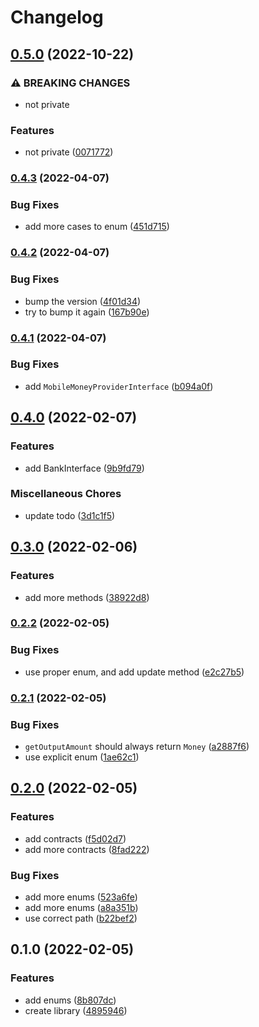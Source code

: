 # Changelog

## [0.5.0](https://www.github.com/glocurrency/middleware-blocks/compare/v0.4.3...v0.5.0) (2022-10-22)


### ⚠ BREAKING CHANGES

* not private

### Features

* not private ([0071772](https://www.github.com/glocurrency/middleware-blocks/commit/0071772b15869d4bea3d3558b6ed4d281d2e183f))

### [0.4.3](https://www.github.com/glocurrency/middleware-blocks/compare/v0.4.2...v0.4.3) (2022-04-07)


### Bug Fixes

* add more cases to enum ([451d715](https://www.github.com/glocurrency/middleware-blocks/commit/451d71558cc8c5768fa6e0742ec190b350424da8))

### [0.4.2](https://www.github.com/glocurrency/middleware-blocks/compare/v0.4.1...v0.4.2) (2022-04-07)


### Bug Fixes

* bump the version ([4f01d34](https://www.github.com/glocurrency/middleware-blocks/commit/4f01d3464f1c361d84719db8130b0baf99923834))
* try to bump it again ([167b90e](https://www.github.com/glocurrency/middleware-blocks/commit/167b90e44c31514c4a4755d2d268ece1373fb84b))

### [0.4.1](https://www.github.com/glocurrency/middleware-blocks/compare/v0.4.0...v0.4.1) (2022-04-07)


### Bug Fixes

* add `MobileMoneyProviderInterface` ([b094a0f](https://www.github.com/glocurrency/middleware-blocks/commit/b094a0fc7a09b187120ece9ba1b91fd90718c7c4))

## [0.4.0](https://www.github.com/glocurrency/middleware-blocks/compare/v0.3.0...v0.4.0) (2022-02-07)


### Features

* add BankInterface ([9b9fd79](https://www.github.com/glocurrency/middleware-blocks/commit/9b9fd79ebc1b8ffc11eeca95113d99da3dd35b55))


### Miscellaneous Chores

* update todo ([3d1c1f5](https://www.github.com/glocurrency/middleware-blocks/commit/3d1c1f51ae6401c73d19158233e140bf0a095d77))

## [0.3.0](https://www.github.com/glocurrency/middleware-blocks/compare/v0.2.2...v0.3.0) (2022-02-06)


### Features

* add more methods ([38922d8](https://www.github.com/glocurrency/middleware-blocks/commit/38922d84f57f69a6a7d773b50ab8b4e698ffaa7e))

### [0.2.2](https://www.github.com/glocurrency/middleware-blocks/compare/v0.2.1...v0.2.2) (2022-02-05)


### Bug Fixes

* use proper enum, and add update method ([e2c27b5](https://www.github.com/glocurrency/middleware-blocks/commit/e2c27b5e0cac685659740839203b29f22b2c6bc5))

### [0.2.1](https://www.github.com/glocurrency/middleware-blocks/compare/v0.2.0...v0.2.1) (2022-02-05)


### Bug Fixes

* `getOutputAmount` should always return `Money` ([a2887f6](https://www.github.com/glocurrency/middleware-blocks/commit/a2887f682707bd1f4a97e0b15536e1a66c7ff64e))
* use explicit enum ([1ae62c1](https://www.github.com/glocurrency/middleware-blocks/commit/1ae62c1558523b52d61868a22f227eaf33a5e431))

## [0.2.0](https://www.github.com/glocurrency/middleware-blocks/compare/v0.1.0...v0.2.0) (2022-02-05)


### Features

* add contracts ([f5d02d7](https://www.github.com/glocurrency/middleware-blocks/commit/f5d02d7c5802e8b9ae7c1f036dfdd34cd0d8b807))
* add more contracts ([8fad222](https://www.github.com/glocurrency/middleware-blocks/commit/8fad2222ba66c4ee9b13a38568b6fb608c7821e7))


### Bug Fixes

* add more enums ([523a6fe](https://www.github.com/glocurrency/middleware-blocks/commit/523a6fe863fca9116568ca1d1310826ad0cf5b49))
* add more enums ([a8a351b](https://www.github.com/glocurrency/middleware-blocks/commit/a8a351bc2799c8402f59c69d3fa2044d605c674e))
* use correct path ([b22bef2](https://www.github.com/glocurrency/middleware-blocks/commit/b22bef24eea1b1619e64b6752aa58f5ca3d7e691))

## 0.1.0 (2022-02-05)


### Features

* add enums ([8b807dc](https://www.github.com/glocurrency/middleware-blocks/commit/8b807dc6edd280a1e830fc6791884420b409a57b))
* create library ([4895946](https://www.github.com/glocurrency/middleware-blocks/commit/4895946a7734407a9f2dce6de0444e357fc76d89))
